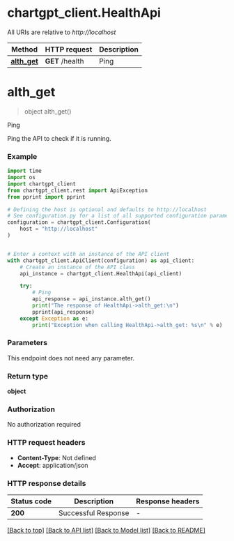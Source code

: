 # chartgpt_client.HealthApi

All URIs are relative to *http://localhost*

Method | HTTP request | Description
------------- | ------------- | -------------
[**alth_get**](HealthApi.md#alth_get) | **GET** /health | Ping


# **alth_get**
> object alth_get()

Ping

Ping the API to check if it is running.

### Example

```python
import time
import os
import chartgpt_client
from chartgpt_client.rest import ApiException
from pprint import pprint

# Defining the host is optional and defaults to http://localhost
# See configuration.py for a list of all supported configuration parameters.
configuration = chartgpt_client.Configuration(
    host = "http://localhost"
)


# Enter a context with an instance of the API client
with chartgpt_client.ApiClient(configuration) as api_client:
    # Create an instance of the API class
    api_instance = chartgpt_client.HealthApi(api_client)

    try:
        # Ping
        api_response = api_instance.alth_get()
        print("The response of HealthApi->alth_get:\n")
        pprint(api_response)
    except Exception as e:
        print("Exception when calling HealthApi->alth_get: %s\n" % e)
```



### Parameters
This endpoint does not need any parameter.

### Return type

**object**

### Authorization

No authorization required

### HTTP request headers

 - **Content-Type**: Not defined
 - **Accept**: application/json

### HTTP response details
| Status code | Description | Response headers |
|-------------|-------------|------------------|
**200** | Successful Response |  -  |

[[Back to top]](#) [[Back to API list]](../README.md#documentation-for-api-endpoints) [[Back to Model list]](../README.md#documentation-for-models) [[Back to README]](../README.md)

